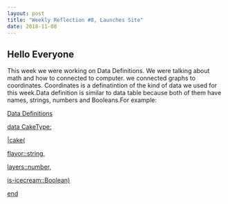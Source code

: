 ```yaml
---
layout: post
title: "Weekly Reflection #8, Launches Site"
date: 2018-11-08
---
```

<h2>Hello Everyone</h2>
<p>This week we were working on Data Definitions. We were talking about math and how to connected to computer. we connected graphs to coordinates. Coordinates is a definatintion of the kind of data we used for this week.Data definition is similar to data table because both of them have names, strings, numbers and Booleans.For example:
  </p>
  <u>Data Definitions<u/>
  <p>data CakeType:</p>
  <p>|cake(</p>
  <p>flavor::string,</p>
  <p>layers::number,</p>
  <p>is-icecream::Boolean)</p>
  <p>end</p>

